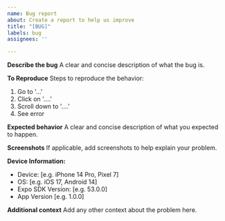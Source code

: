 ```yaml
---
name: Bug report
about: Create a report to help us improve
title: "[BUG]"
labels: bug
assignees: ''

---
```


**Describe the bug**
A clear and concise description of what the bug is.

**To Reproduce**
Steps to reproduce the behavior:
1. Go to '...'
2. Click on '....'
3. Scroll down to '....'
4. See error

**Expected behavior**
A clear and concise description of what you expected to happen.

**Screenshots**
If applicable, add screenshots to help explain your problem.

**Device Information:**
 - Device: [e.g. iPhone 14 Pro, Pixel 7]
 - OS: [e.g. iOS 17, Android 14]
 - Expo SDK Version: [e.g. 53.0.0]
 - App Version [e.g. 1.0.0]

**Additional context**
Add any other context about the problem here.
